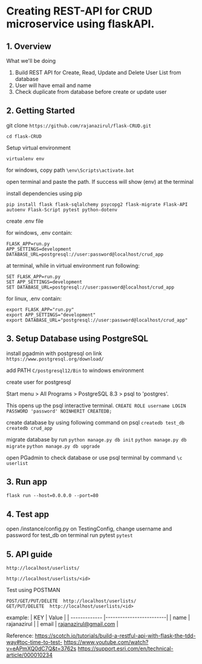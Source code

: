 # Creating REST-API for CRUD microservice using flaskAPI.

## 1. Overview
What we'll be doing
1. Build REST API for Create, Read, Update and Delete User List from database
2. User will have email and name
3. Check duplicate from database before create or update user


## 2. Getting Started
git clone `https://github.com/rajanazirul/flask-CRUD.git`

`cd flask-CRUD`

Setup virtual environment

`virtualenv env`

for windows, copy path `\env\Scripts\activate.bat`

open terminal and paste the path. If success will show (env) at the terminal

install dependencies using pip

`pip install flask flask-sqlalchemy psycopg2 flask-migrate Flask-API autoenv Flask-Script pytest python-dotenv`

create .env file

for windows, .env contain:
```
FLASK_APP=run.py
APP_SETTINGS=development
DATABASE_URL=postgresql://user:password@localhost/crud_app
```

at terminal, while in virtual environment run following:
```
SET FLASK_APP=run.py
SET APP_SETTINGS=development
SET DATABASE_URL=postgresql://user:password@localhost/crud_app
```

for linux, .env contain:
```
export FLASK_APP="run.py"
export APP_SETTINGS="development"
export DATABASE_URL="postgresql://user:password@localhost/crud_app"
```

## 3. Setup Database using PostgreSQL
install pgadmin with postgresql on link `https://www.postgresql.org/download/`

add PATH `C/postgresql12/Bin` to windows environment

create user for postgresql

Start menu > All Programs > PostgreSQL 8.3 > psql to 'postgres'.

This opens up the psql interactive terminal.
`CREATE ROLE username LOGIN PASSWORD 'password' NOINHERIT CREATEDB;`

create database by using following command on psql
`createdb test_db`
`createdb crud_app`

migrate database by run
`python manage.py db init`
`python manage.py db migrate`
`python manage.py db upgrade`

open PGadmin to check database or use psql terminal by command `\c userlist`

## 3. Run app
`flask run --host=0.0.0.0 --port=80`

## 4. Test app 
open /instance/config.py
on TestingConfig, change username and password for test_db
on terminal run pytest
`pytest`

## 5. API guide
```
http://localhost/userlists/

http://localhost/userlists/<id>
```

Test using POSTMAN
```
POST/GET/PUT/DELETE  http://localhost/userlists/
GET/PUT/DELETE  http://localhost/userlists/<id>
```

example:
| KEY             | Value                   | 
| -------------   |-------------------------|
| name            | rajanazirul             | 
| email           | rajanazirul@gmail.com   |


Reference:
https://scotch.io/tutorials/build-a-restful-api-with-flask-the-tdd-way#toc-time-to-test-
https://www.youtube.com/watch?v=eAPmXQ0dC7Q&t=3762s
https://support.esri.com/en/technical-article/000010234
